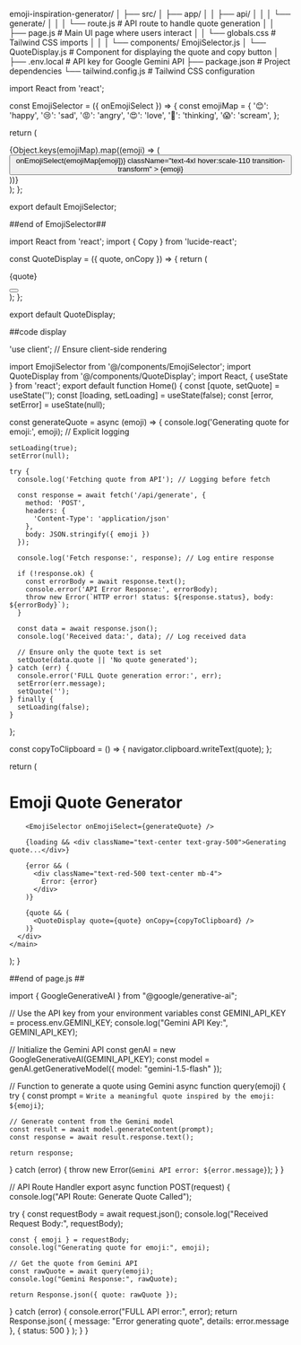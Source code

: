 emoji-inspiration-generator/
│
├── src/
│ ├── app/
│ │ ├── api/
│ │ │ └── generate/
│ │ │ └── route.js # API route to handle quote generation
│ │ ├── page.js # Main UI page where users interact
│ │ └── globals.css # Tailwind CSS imports
│ │
│ └── components/
EmojiSelector.js
│ └── QuoteDisplay.js # Component for displaying the quote and copy button
│
├── .env.local # API key for Google Gemini API
├── package.json # Project dependencies
└── tailwind.config.js # Tailwind CSS configuration

import React from 'react';

const EmojiSelector = ({ onEmojiSelect }) => {
const emojiMap = {
'😊': 'happy',
'😢': 'sad',
'😡': 'angry',
'😍': 'love',
'🤔': 'thinking',
'😱': 'scream',
};

return (

<div className="flex justify-center space-x-4 mb-6">
{Object.keys(emojiMap).map((emoji) => (
<button
key={emoji}
onClick={() => onEmojiSelect(emojiMap[emoji])}
className="text-4xl hover:scale-110 transition-transform" >
{emoji}
</button>
))}
</div>
);
};

export default EmojiSelector;

##end of EmojiSelector##

import React from 'react';
import { Copy } from 'lucide-react';

const QuoteDisplay = ({ quote, onCopy }) => {
return (

<div className="bg-white p-6 rounded-lg shadow-lg relative max-w-lg mx-auto">
<p className="text-lg font-semibold text-gray-900 italic text-center">{quote}</p>
<button 
        onClick={onCopy}
        className="absolute top-2 right-2 text-gray-600 hover:text-gray-800 transition-colors"
        aria-label="Copy quote"
      >
<Copy size={20} />
</button>
</div>
);
};

export default QuoteDisplay;

##code display

'use client'; // Ensure client-side rendering

import EmojiSelector from '@/components/EmojiSelector';
import QuoteDisplay from '@/components/QuoteDisplay';
import React, { useState } from 'react';
export default function Home() {
const [quote, setQuote] = useState('');
const [loading, setLoading] = useState(false);
const [error, setError] = useState(null);

const generateQuote = async (emoji) => {
console.log('Generating quote for emoji:', emoji); // Explicit logging

    setLoading(true);
    setError(null);

    try {
      console.log('Fetching quote from API'); // Logging before fetch

      const response = await fetch('/api/generate', {
        method: 'POST',
        headers: {
          'Content-Type': 'application/json'
        },
        body: JSON.stringify({ emoji })
      });

      console.log('Fetch response:', response); // Log entire response

      if (!response.ok) {
        const errorBody = await response.text();
        console.error('API Error Response:', errorBody);
        throw new Error(`HTTP error! status: ${response.status}, body: ${errorBody}`);
      }

      const data = await response.json();
      console.log('Received data:', data); // Log received data

      // Ensure only the quote text is set
      setQuote(data.quote || 'No quote generated');
    } catch (err) {
      console.error('FULL Quote generation error:', err);
      setError(err.message);
      setQuote('');
    } finally {
      setLoading(false);
    }

};

const copyToClipboard = () => {
navigator.clipboard.writeText(quote);
};

return (

<main className="min-h-screen bg-gradient-to-r from-purple-500 to-pink-500 flex items-center justify-center p-4">
<div className="bg-white rounded-xl shadow-2xl p-8 max-w-md w-full">
<h1 className="text-2xl font-bold mb-6 text-center">
Emoji Quote Generator
</h1>

        <EmojiSelector onEmojiSelect={generateQuote} />

        {loading && <div className="text-center text-gray-500">Generating quote...</div>}

        {error && (
          <div className="text-red-500 text-center mb-4">
            Error: {error}
          </div>
        )}

        {quote && (
          <QuoteDisplay quote={quote} onCopy={copyToClipboard} />
        )}
      </div>
    </main>

);
}

##end of page.js ##

import { GoogleGenerativeAI } from "@google/generative-ai";

// Use the API key from your environment variables
const GEMINI_API_KEY = process.env.GEMINI_KEY;
console.log("Gemini API Key:", GEMINI_API_KEY);

// Initialize the Gemini API
const genAI = new GoogleGenerativeAI(GEMINI_API_KEY);
const model = genAI.getGenerativeModel({ model: "gemini-1.5-flash" });

// Function to generate a quote using Gemini
async function query(emoji) {
try {
const prompt = `Write a meaningful quote inspired by the emoji: ${emoji}`;

    // Generate content from the Gemini model
    const result = await model.generateContent(prompt);
    const response = await result.response.text();

    return response;

} catch (error) {
throw new Error(`Gemini API error: ${error.message}`);
}
}

// API Route Handler
export async function POST(request) {
console.log("API Route: Generate Quote Called");

try {
const requestBody = await request.json();
console.log("Received Request Body:", requestBody);

    const { emoji } = requestBody;
    console.log("Generating quote for emoji:", emoji);

    // Get the quote from Gemini API
    const rawQuote = await query(emoji);
    console.log("Gemini Response:", rawQuote);

    return Response.json({ quote: rawQuote });

} catch (error) {
console.error("FULL API error:", error);
return Response.json(
{ message: "Error generating quote", details: error.message },
{ status: 500 }
);
}
}
